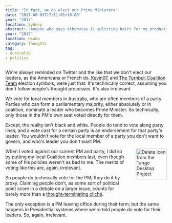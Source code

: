 ```yaml
---
title: "In fact, we do elect our Prime Ministers"
date: "2017-08-03T17:11:01+10:00"
year: "2017"
location: Sydney
abstract: "Anyone who says otherwise is splitting hairs for no productive reason."
year: "2017"
location: Osaka
category: Thoughts
tag:
- australia
- politics
---
```

We're always reminded on Twitter and the like that we don't elect our leaders, as the Americans or French do. [Kevin07], and [The Turnbull Coalition Team] election symbols, were just that. It's technically correct, assuming you don't follow people's thought processes. It's also irrelevant.

We vote for local members in Australia, who are often members of a party. Parties who can form a parliamentary majority, either absolutely or in coalition, nominate a leader who becomes Prime Minister. So technically, only those in the PM's own seat voted directly for them.

Except, the reality isn't black and white. People do tend to vote along party lines; and a vote cast for a certain party is an endorsement for that party's leader. You wouldn't vote for the local member of a party you don't want to govern, and who's leader you don't want PM.

<p><img src="https://rubenerd.com/files/stock/tango-edit-delete.svg" alt="Delete icon from the Tango Desktop Project" style="width:96px; height:96px; float:right; margin:0 0 2em 2em" /></p>

When I voted against our current PM and party, I did so by putting my local Coalition members last, even though some of his policies weren't as bad to me. The merits of voting like this are, again, irrelevant.

So people do technically vote for the PM; they do it by proxy. Claiming people don't, as some sort of political point score in a debate on a larger issue, counts for barely more than a [thought-terminating cliché].

The only exception is a PM leaving office during their term; but the same happens in Presidential systems where we're told people do vote for their leaders. So, again, irrelevant.

[thought-terminating cliché]: https://en.wikipedia.org/wiki/Cliché#Thought-terminating_clich.C3.A9
[Kevin07]: https://en.wikipedia.org/wiki/Kevin07
[The Turnbull Coalition Team]: http://www.huffingtonpost.com.au/2016/05/09/malcolm-turnbulls-new-logo-is-missing-one-important-thing_a_21374129/

